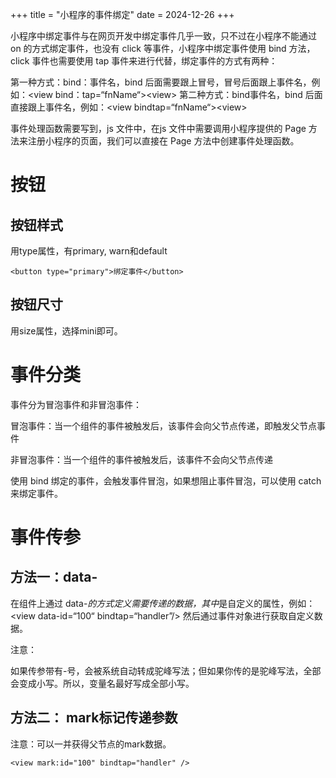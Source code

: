 +++
title = "小程序的事件绑定"
date = 2024-12-26
+++

小程序中绑定事件与在网页开发中绑定事件几乎一致，只不过在小程序不能通过 on 的方式绑定事件，也没有 click 等事件，小程序中绑定事件使用 bind 方法，click 事件也需要使用 tap 事件来进行代替，绑定事件的方式有两种：

第一种方式：bind：事件名，bind 后面需要跟上冒号，冒号后面跟上事件名，例如：\<view bind：tap=“fnName“>\<view> 第二种方式：bind事件名，bind 后面直接跟上事件名，例如：\<view bindtap=“fnName“>\<view>

事件处理函数需要写到，js 文件中，在js 文件中需要调用小程序提供的 Page 方法来注册小程序的页面，我们可以直接在 Page 方法中创建事件处理函数。

# 按钮

## 按钮样式

用type属性，有primary, warn和default

```wxml
<button type="primary">绑定事件</button>
```

## 按钮尺寸

用size属性，选择mini即可。

# 事件分类

事件分为冒泡事件和非冒泡事件：

冒泡事件：当一个组件的事件被触发后，该事件会向父节点传递，即触发父节点事件

非冒泡事件：当一个组件的事件被触发后，该事件不会向父节点传递

使用 bind 绑定的事件，会触发事件冒泡，如果想阻止事件冒泡，可以使用 catch 来绑定事件。

# 事件传参

## 方法一：data-

在组件上通过 data-*的方式定义需要传递的数据，其中*是自定义的属性，例如：\<view data-id=“100“ bindtap=“handler”/> 然后通过事件对象进行获取自定义数据。

 注意：

如果传参带有-号，会被系统自动转成驼峰写法；但如果你传的是驼峰写法，全部会变成小写。所以，变量名最好写成全部小写。

## 方法二： mark标记传递参数

注意：可以一并获得父节点的mark数据。

```wxml
<view mark:id="100" bindtap="handler" />
```
